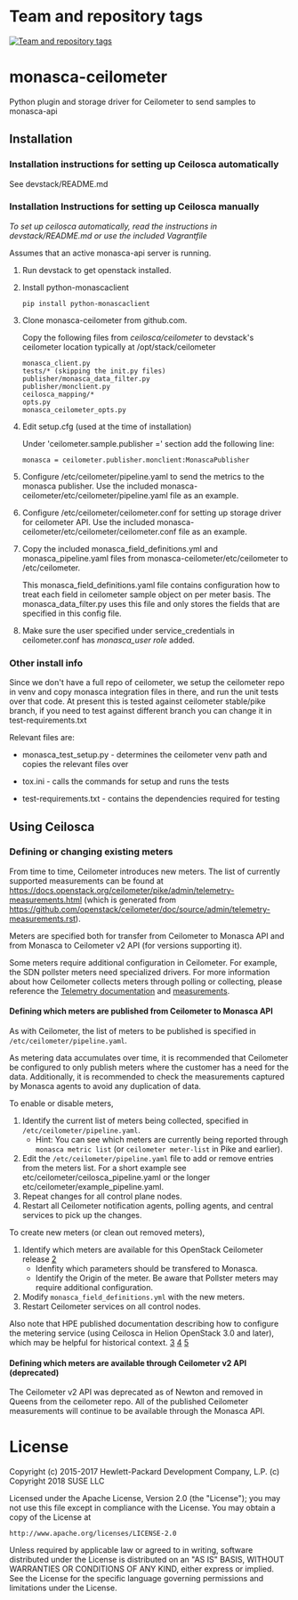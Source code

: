 Team and repository tags
========================

[![Team and repository tags](https://governance.openstack.org/badges/monasca-ceilometer.svg)](https://governance.openstack.org/reference/tags/index.html)

<!-- Change things from this point on -->

monasca-ceilometer
========

Python plugin and storage driver for Ceilometer to send samples to monasca-api

## Installation

### Installation instructions for setting up Ceilosca automatically

See devstack/README.md

### Installation Instructions for setting up Ceilosca manually

*To set up ceilosca automatically, read the instructions in devstack/README.md
or use the included Vagrantfile*

Assumes that an active monasca-api server is running.

1.  Run devstack to get openstack installed.

2.  Install python-monascaclient

        pip install python-monascaclient

3.  Clone monasca-ceilometer from github.com.

      Copy the following files from *ceilosca/ceilometer* to devstack's
      ceilometer location typically at /opt/stack/ceilometer

        monasca_client.py
        tests/* (skipping the init.py files)
        publisher/monasca_data_filter.py
        publisher/monclient.py
        ceilosca_mapping/*
        opts.py
        monasca_ceilometer_opts.py

4.  Edit setup.cfg (used at the time of installation)

      Under 'ceilometer.sample.publisher =' section add the following line:

        monasca = ceilometer.publisher.monclient:MonascaPublisher

5.  Configure /etc/ceilometer/pipeline.yaml to send the metrics to the monasca
    publisher. Use the included monasca-ceilometer/etc/ceilometer/pipeline.yaml
    file as an example.

6.  Configure /etc/ceilometer/ceilometer.conf for setting up storage driver for
    ceilometer API. Use the included
    monasca-ceilometer/etc/ceilometer/ceilometer.conf file as an example.

7.  Copy the included monasca_field_definitions.yml and monasca_pipeline.yaml
    files from monasca-ceilometer/etc/ceilometer to /etc/ceilometer.

    This monasca_field_definitions.yaml file contains configuration how to treat
    each field in ceilometer sample object on per meter basis.
    The monasca_data_filter.py uses this file and only stores the fields that
    are specified in this config file.

8.  Make sure the user specified under service_credentials in ceilometer.conf
    has *monasca_user role* added.

### Other install info

Since we don't have a full repo of ceilometer, we setup the ceilometer repo in
venv and copy monasca integration files in there, and run the unit tests over
that code. At present this is tested against ceilometer stable/pike branch,
if you need to test against different branch you can change it in
test-requirements.txt

Relevant files are:

* monasca_test_setup.py - determines the ceilometer venv path and copies the
  relevant files over

* tox.ini - calls the commands for setup and runs the tests

* test-requirements.txt - contains the dependencies required for testing

## Using Ceilosca

### Defining or changing existing meters

From time to time, Ceilometer introduces new meters.  The list of currently
supported measurements can be found at
<https://docs.openstack.org/ceilometer/pike/admin/telemetry-measurements.html>
(which is generated from
<https://github.com/openstack/ceilometer/doc/source/admin/telemetry-measurements.rst>).

Meters are specified both for transfer from Ceilometer to Monasca API and from
Monasca to Ceilometer v2 API (for versions supporting it).

Some meters require additional configuration in Ceilometer. For example, the
SDN pollster meters need specialized drivers. For more information about how
Ceilometer collects meters through polling or collecting, please reference the
[Telemetry documentation][1] and [measurements][2].

#### Defining which meters are published from Ceilometer to Monasca API

As with Ceilometer, the list of meters to be published is specified in
`/etc/ceilometer/pipeline.yaml`.

As metering data accumulates over time, it is recommended that Ceilometer be
configured to only publish meters where the customer has a need for the data.
Additionally, it is recommended to check the measurements captured by
Monasca agents to avoid any duplication of data.

To enable or disable meters,
1. Identify the current list of meters being collected, specified in
   `/etc/ceilometer/pipeline.yaml`.
   * Hint: You can see which meters are currently being reported through
     `monasca metric list` (or `ceilometer meter-list` in Pike and earlier).
2. Edit the `/etc/ceilometer/pipeline.yaml` file to add or remove entries from
   the meters list.  For a short example see
   etc/ceilometer/ceilosca_pipeline.yaml or the longer
   etc/ceilometer/example_pipeline.yaml.
3. Repeat changes for all control plane nodes.
4. Restart all Ceilometer notification agents, polling agents, and central
   services to pick up the changes.

To create new meters (or clean out removed meters),
1. Identify which meters are available for this OpenStack Ceilometer release
   [2][2]
   * Idenfity which parameters should be transfered to Monasca.
   * Identify the Origin of the meter.  Be aware that Pollster meters may
     require additional configuration.
3. Modify `monasca_field_definitions.yml` with the new meters.
4. Restart Ceilometer services on all control nodes.

Also note that HPE published documentation describing how to configure the
metering service (using Ceilosca in Helion OpenStack 3.0 and later), which
may be helpful for historical context. [3][3] [4][4] [5][5]

#### Defining which meters are available through Ceilometer v2 API (deprecated)

The Ceilometer v2 API was deprecated as of Newton and removed in Queens from
the ceilometer repo.  All of the published Ceilometer measurements will
continue to be available through the Monasca API.


[1]: https://docs.openstack.org/ceilometer/pike/admin/index.html
[2]: https://docs.openstack.org/ceilometer/pike/admin/telemetry-measurements.html
[3]: https://docs.hpcloud.com/hos-3.x/helion/metering/metering_reconfig.html
[4]: https://docs.hpcloud.com/hos-3.x/helion/metering/metering_notifications.html#notifications__list
[5]: https://docs.hpcloud.com/hos-5.x/helion/metering/metering_notifications.html#notifications__list

# License

Copyright (c) 2015-2017 Hewlett-Packard Development Company, L.P.
(c) Copyright 2018 SUSE LLC

Licensed under the Apache License, Version 2.0 (the "License");
you may not use this file except in compliance with the License.
You may obtain a copy of the License at

    http://www.apache.org/licenses/LICENSE-2.0

Unless required by applicable law or agreed to in writing, software
distributed under the License is distributed on an "AS IS" BASIS,
WITHOUT WARRANTIES OR CONDITIONS OF ANY KIND, either express or
implied.
See the License for the specific language governing permissions and
limitations under the License.
